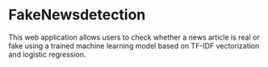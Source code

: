 # FakeNewsdetection
This web application allows users to check whether a news article is real or fake using a trained machine learning model based on TF-IDF vectorization and logistic regression.
